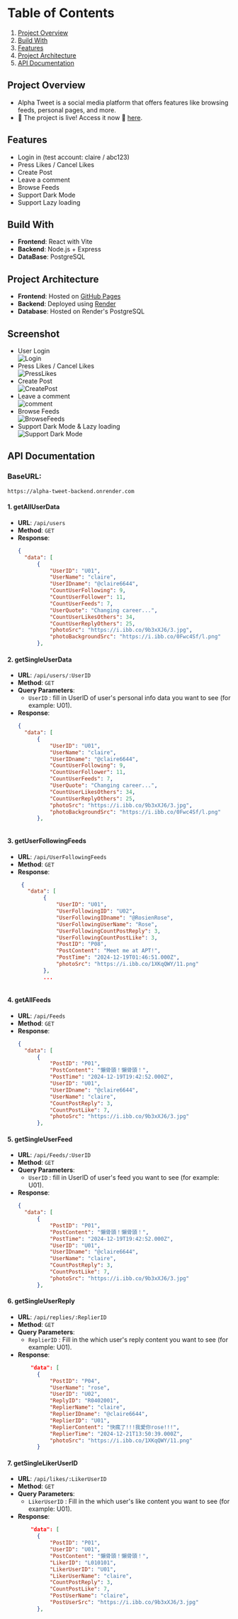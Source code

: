 # Table of Contents
1. [Project Overview](#project-overview)
2. [Build With](#build-with)
3. [Features](#Features)
4. [Project Architecture](#project-architecture)
5. [API Documentation](#api-documentation)

## Project Overview
- Alpha Tweet is a social media platform that offers features like browsing feeds, personal pages, and more. <br/>
- 🚀 The project is live! Access it now 🚀 <a href="https://clairehuang77777.github.io/Alpha-Tweet/login">here</a>.

## Features
- Login in (test account: claire / abc123)
- Press Likes / Cancel Likes
- Create Post
- Leave a comment
- Browse Feeds
- Support Dark Mode
- Support Lazy loading


## Build With
- **Frontend**: React with Vite
- **Backend**: Node.js + Express
- **DataBase**: PostgreSQL

## Project Architecture 
- **Frontend**: Hosted on [GitHub Pages](https://pages.github.com/)
- **Backend**: Deployed using [Render](https://render.com/)
- **Database**: Hosted on Render's PostgreSQL


## Screenshot
- User Login  <br/>
  ![Login](https://media1.giphy.com/media/v1.Y2lkPTc5MGI3NjExdml5czlhOHg4MndtZ3B2bzE2em1ybTl0aWF1cjloNThubWxxZ2g5OSZlcD12MV9pbnRlcm5hbF9naWZfYnlfaWQmY3Q9Zw/xdYWahjAoq1l6RsSOJ/giphy.gif)
- Press Likes / Cancel Likes <br/>
  ![PressLikes](https://media4.giphy.com/media/v1.Y2lkPTc5MGI3NjExZ2wyYm5id3lnMTVtZ2hvNGFidm9sZ28xaThrZGt6bXdjcTR4NHRvayZlcD12MV9pbnRlcm5hbF9naWZfYnlfaWQmY3Q9Zw/NHotMRcyjDgcU9rR1G/giphy.gif)
- Create Post <br/>
![CreatePost](https://media3.giphy.com/media/v1.Y2lkPTc5MGI3NjExamp2cTRwcGVleDhidW9zeXNhYnQydGFucmp4MzE4Z3oybTFnemdpayZlcD12MV9pbnRlcm5hbF9naWZfYnlfaWQmY3Q9Zw/1DLsm9UcaSzgvippaT/giphy.gif)
- Leave a comment <br/>
![comment](https://media0.giphy.com/media/v1.Y2lkPTc5MGI3NjExa3U1eGp3NzRia2diajNyc3N4bnE4NWMzbWpna3dkY3BrbzN3ZDQxaCZlcD12MV9pbnRlcm5hbF9naWZfYnlfaWQmY3Q9Zw/h47nPAeEBIj1OujC4m/giphy.gif)
- Browse Feeds <br/>
![BrowseFeeds](https://media0.giphy.com/media/v1.Y2lkPTc5MGI3NjExYnVucXRvaDRoMjg3ZnpyZ2lhOWhja3ltaTM3czlhejJ4bjZmanF0MSZlcD12MV9pbnRlcm5hbF9naWZfYnlfaWQmY3Q9Zw/cAES74hEtZdltL3LYq/giphy.gif)
- Support Dark Mode & Lazy loading <br/>
![Support Dark Mode](https://media1.giphy.com/media/v1.Y2lkPTc5MGI3NjExbzdwMGI3OHl2Ym0yNmVubmE4OGdycTB6Ym16bTcyMjcwYXVsY293YSZlcD12MV9pbnRlcm5hbF9naWZfYnlfaWQmY3Q9Zw/lJPiTwkHY9SHII65Ro/giphy.gif)



## API Documentation
### BaseURL:
    https://alpha-tweet-backend.onrender.com


#### **1. getAllUserData**
- **URL**: `/api/users`
- **Method**: `GET`
- **Response**:
  ```json
  {
    "data": [
        {
            "UserID": "U01",
            "UserName": "claire",
            "UserIDname": "@claire6644",
            "CountUserFollowing": 9,
            "CountUserFollower": 11,
            "CountUserFeeds": 7,
            "UserQuote": "Changing career...",
            "CountUserLikesOthers": 34,
            "CountUserReplyOthers": 25,
            "photoSrc": "https://i.ibb.co/9b3xXJ6/3.jpg",
            "photoBackgroundSrc": "https://i.ibb.co/0Fwc4Sf/l.png"
        },

#### **2. getSingleUserData**
- **URL**: `/api/users/:UserID`
- **Method**: `GET`
- **Query Parameters**:
  - `UserID` : fill in UserID of user's personal info data you want to see (for example: U01).
- **Response**:
  ```json
  {
    "data": [
        {
            "UserID": "U01",
            "UserName": "claire",
            "UserIDname": "@claire6644",
            "CountUserFollowing": 9,
            "CountUserFollower": 11,
            "CountUserFeeds": 7,
            "UserQuote": "Changing career...",
            "CountUserLikesOthers": 34,
            "CountUserReplyOthers": 25,
            "photoSrc": "https://i.ibb.co/9b3xXJ6/3.jpg",
            "photoBackgroundSrc": "https://i.ibb.co/0Fwc4Sf/l.png"
        },



#### **3. getUserFollowingFeeds**
- **URL**: `/api/UserFollowingFeeds`
- **Method**: `GET`
- **Response**:
  ```json
   {
     "data": [
          {
              "UserID": "U01",
              "UserFollowingID": "U02",
              "UserFollowingIDname": "@RosienRose",
              "UserFollowingUserName": "Rose",
              "UserFollowingCountPostReply": 3,
              "UserFollowingCountPostLike": 3,
              "PostID": "P08",
              "PostContent": "Meet me at APT!",
              "PostTime": "2024-12-19T01:46:51.000Z",
              "photoSrc": "https://i.ibb.co/1XKqQWY/11.png"
          },
          ...
        

#### **4. getAllFeeds**
- **URL**: `/api/Feeds`
- **Method**: `GET`
- **Response**:
  ```json
  {
    "data": [
        {
            "PostID": "P01",
            "PostContent": "懶骨頭！懶骨頭！",
            "PostTime": "2024-12-19T19:42:52.000Z",
            "UserID": "U01",
            "UserIDname": "@claire6644",
            "UserName": "claire",
            "CountPostReply": 3,
            "CountPostLike": 7,
            "photoSrc": "https://i.ibb.co/9b3xXJ6/3.jpg"
        },


#### **5. getSingleUserFeed**
- **URL**: `/api/Feeds/:UserID`
- **Method**: `GET`
- **Query Parameters**:
  - `UserID` : fill in UserID of user's feed you want to see (for example: U01).
- **Response**:
  ```json
  {
    "data": [
        {
            "PostID": "P01",
            "PostContent": "懶骨頭！懶骨頭！",
            "PostTime": "2024-12-19T19:42:52.000Z",
            "UserID": "U01",
            "UserIDname": "@claire6644",
            "UserName": "claire",
            "CountPostReply": 3,
            "CountPostLike": 7,
            "photoSrc": "https://i.ibb.co/9b3xXJ6/3.jpg"
        },

#### **6. getSingleUserReply**
- **URL**: `/api/replies/:ReplierID`
- **Method**: `GET`
- **Query Parameters**:
  - `ReplierID` : Fill in the which user's reply content you want to see (for example: U01).
- **Response**:
  ```json
      "data": [
        {
            "PostID": "P04",
            "UserName": "rose",
            "UserID": "U02",
            "ReplyID": "R0402001",
            "ReplierName": "claire",
            "ReplierIDname": "@claire6644",
            "ReplierID": "U01",
            "ReplierContent": "快瘋了!!!我愛你rose!!!",
            "ReplierTime": "2024-12-21T13:50:39.000Z",
            "photoSrc": "https://i.ibb.co/1XKqQWY/11.png"
        }

#### **7. getSingleLikerUserID**
- **URL**: `/api/likes/:LikerUserID`
- **Method**: `GET`
- **Query Parameters**:
  - `LikerUserID` : Fill in the which user's like content you want to see (for example: U01).
- **Response**:
  ```json
      "data": [
        {
            "PostID": "P01",
            "UserID": "U01",
            "PostContent": "懶骨頭！懶骨頭！",
            "LikerID": "L010101",
            "LikerUserID": "U01",
            "LikerUserName": "claire",
            "CountPostReply": 3,
            "CountPostLike": 7,
            "PostUserName": "claire",
            "PostUserSrc": "https://i.ibb.co/9b3xXJ6/3.jpg"
        },
